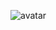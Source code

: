 ![avatar](https://ss1.bdstatic.com/70cFuXSh_Q1YnxGkpoWK1HF6hhy/it/u=2309723364,1895780399&fm=26&gp=0.jpg)

<!--
**jjy05/jjy05** is a ✨ _special_ ✨ repository because its `README.md` (this file) appears on your GitHub profile.

Here are some ideas to get you started:

- 🔭 I’m currently working on ...
- 🌱 I’m currently learning ...
- 👯 I’m looking to collaborate on ...
- 🤔 I’m looking for help with ...
- 💬 Ask me about ...
- 📫 How to reach me: ...
- 😄 Pronouns: ...
- ⚡ Fun fact: ...
-->
